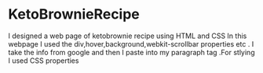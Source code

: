 # KetoBrownieRecipe
I designed a web page of ketobrownie recipe using HTML and CSS
In this webpage I used the div,hover,background,webkit-scrollbar properties etc .
I take the info from google and then I paste into my paragraph tag .For stlying I used CSS properties

